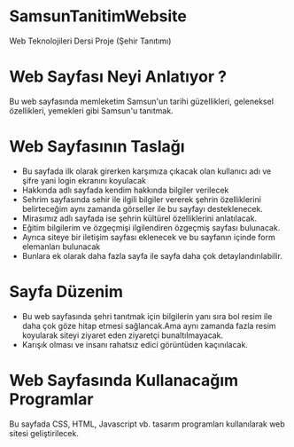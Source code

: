# SamsunTanitimWebsite
Web Teknolojileri Dersi Proje (Şehir Tanıtımı)

# Web Sayfası Neyi Anlatıyor ?
Bu web sayfasında memleketim Samsun'un tarihi güzellikleri, geleneksel özellikleri, yemekleri gibi Samsun'u tanıtmak.

# Web Sayfasının Taslağı
- Bu sayfada ilk olarak girerken karşımıza çıkacak olan kullanıcı adı ve şifre yani login ekranını koyulacak
- Hakkında adlı sayfada kendim hakkında bilgiler verilecek
- Sehrim sayfasında sehir ile ilgili bilgiler vererek şehrin özelliklerini belirteceğim aynı zamanda görseller ile bu sayfayı desteklenecek.
- Mirasımız adlı sayfada ise şehrin kültürel özelliklerini anlatılacak.
- Eğitim bilgilerim ve özgeçmişi ilgilendiren özgeçmiş sayfası bulunacak.
- Ayrıca siteye bir iletişim sayfası eklenecek ve bu sayfanın içinde form elemanları bulunacak
- Bunlara ek olarak daha fazla sayfa ile sayfa daha çok detaylandırılabilir.

# Sayfa Düzenim
- Bu web sayfasında şehri tanıtmak için bilgilerin yanı sıra bol resim ile daha çok göze hitap etmesi sağlancak.Ama aynı zamanda fazla resim koyularak siteyi ziyaret eden ziyaretçi bunaltılmayacak.
- Karışık olması ve insanı rahatsız edici görüntüden kaçınılacak.

# Web Sayfasında Kullanacağım Programlar
Bu sayfada CSS, HTML, Javascript vb. tasarım programları kullanılarak web sitesi geliştirilecek.
